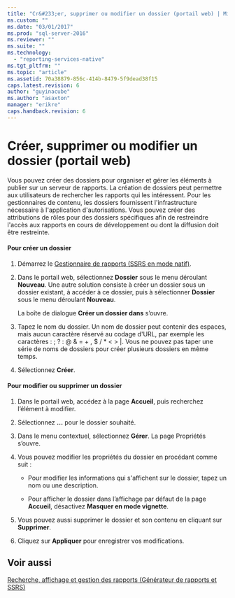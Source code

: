 ```yaml
---
title: "Cr&#233;er, supprimer ou modifier un dossier (portail web) | Microsoft Docs"
ms.custom: ""
ms.date: "03/01/2017"
ms.prod: "sql-server-2016"
ms.reviewer: ""
ms.suite: ""
ms.technology: 
  - "reporting-services-native"
ms.tgt_pltfrm: ""
ms.topic: "article"
ms.assetid: 70a38879-856c-414b-8479-5f9dead38f15
caps.latest.revision: 6
author: "guyinacube"
ms.author: "asaxton"
manager: "erikre"
caps.handback.revision: 6
---
```

# Cr&#233;er, supprimer ou modifier un dossier (portail web)
  Vous pouvez créer des dossiers pour organiser et gérer les éléments à publier sur un serveur de rapports. La création de dossiers peut permettre aux utilisateurs de rechercher les rapports qui les intéressent. Pour les gestionnaires de contenu, les dossiers fournissent l'infrastructure nécessaire à l'application d'autorisations. Vous pouvez créer des attributions de rôles pour des dossiers spécifiques afin de restreindre l'accès aux rapports en cours de développement ou dont la diffusion doit être restreinte.  
  
#### Pour créer un dossier  
  
1.  Démarrez le [Gestionnaire de rapports &#40;SSRS en mode natif&#41;](../Topic/Report%20Manager%20%20\(SSRS%20Native%20Mode\).md).  
  
2.  Dans le portail web, sélectionnez **Dossier** sous le menu déroulant **Nouveau**. Une autre solution consiste à créer un dossier sous un dossier existant, à accéder à ce dossier, puis à sélectionner **Dossier** sous le menu déroulant **Nouveau**.  
  
     La boîte de dialogue **Créer un dossier dans** s’ouvre.  
  
3.  Tapez le nom du dossier. Un nom de dossier peut contenir des espaces, mais aucun caractère réservé au codage d'URL, par exemple les caractères : ; ? : @ & = + , $ / * \< > |. Vous ne pouvez pas taper une série de noms de dossiers pour créer plusieurs dossiers en même temps.  
  
4.  Sélectionnez **Créer**.  
  
#### Pour modifier ou supprimer un dossier  
  
1.  Dans le portail web, accédez à la page **Accueil**, puis recherchez l’élément à modifier.  
  
2.  Sélectionnez **...** pour le dossier souhaité.  
  
3.  Dans le menu contextuel, sélectionnez **Gérer**. La page Propriétés s’ouvre.  
  
4.  Vous pouvez modifier les propriétés du dossier en procédant comme suit :  
  
    -   Pour modifier les informations qui s'affichent sur le dossier, tapez un nom ou une description.  
  
    -   Pour afficher le dossier dans l’affichage par défaut de la page **Accueil**, désactivez **Masquer en mode vignette**.  
  
5.  Vous pouvez aussi supprimer le dossier et son contenu en cliquant sur **Supprimer**.  
  
6.  Cliquez sur **Appliquer** pour enregistrer vos modifications.  
  
## Voir aussi  
 [Recherche, affichage et gestion des rapports &#40;Générateur de rapports et SSRS&#41;](../../reporting-services/report-builder/finding-viewing-and-managing-reports-report-builder-and-ssrs.md)  
  
  